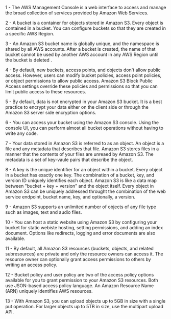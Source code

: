 1 - The AWS Management Console is a web interface to access and manage the broad collection of services provided by Amazon Web Services.

2 - A bucket is a container for objects stored in Amazon S3. 
    Every object is contained in a bucket. 
    You can configure buckets so that they are created in a specific AWS Region.

3 - An Amazon S3 bucket name is globally unique, and the namespace is shared by all AWS accounts.
    After a bucket is created, the name of that bucket cannot be used by another AWS account in any AWS Region until the bucket is deleted .
    
4 - By default, new buckets, access points, and objects don't allow public access.
    However, users can modify bucket policies, access point policies, or object permissions to allow public access.
    Amazon S3 Block Public Access settings override these policies and permissions so that you can limit public access to these resources.
    
5 - By default, data is not encrypted in your Amazon S3 bucket.
    It is a best practice to encrypt your data either on the client side or through the Amazon S3 server side encryption options.
    
6 - You can access your bucket using the Amazon S3 console.
    Using the console UI, you can perform almost all bucket operations without having to write any code.
    
7 - Your data stored in Amazon S3 is referred to as an object.
    An object is a file and any metadata that describes that file.
    Amazon S3 stores files in a manner that the contents of your files are unreaed by Amazon S3.
    The metadata is a set of key-vaule pairs that describe the object.
    
8 - A key is the unique identifier for an object within a bucket.
    Every object in a bucket has exactly one key.
    The combination of a bucket, key, and version ID uniquely identifies each object.
    Amazon S3 is like a data map between "bucket + key + version" and the object itself.
    Every object in Amazon S3 can be uniquely addressed throught the combination of the web service endpoint, bucket name, key, and optionally, a version.
    
9 - Amazon S3 supports an unlimited number of objects of any file type such as images, text and audio files.

10 - You can host a static website using Amazon S3 by configuring your bucket for static webiste hosting, setting permissions, and adding an index document.
     Options like redirects, logging and error documents are also available.
     
11 - By default, all Amazon S3 resources (buckets, objects, and related subresources) are private and only the resource owners can access it.
     The resource owner can optionally grant access permissions to others by writing an access policy.
     
12 - Bucket policy and user policy are two of the access policy options available for you to grant permission to your Amazon S3 resources.
     Both use JSON-based access policy language.
     An Amazon Resource Name (ARN) uniquely identifies AWS resources.
     
13 - With Amazon S3, you can upload objects up to 5GB in size with a single put operation.
     For larger objects up to 5TB in size, use the multipart upload API.
 
 
 
 
 
 
 
 
 
 
 
 
